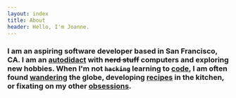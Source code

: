 ```yaml
---
layout: index
title: About
header: Hello, I'm Joanne.
---
```


### I am an aspiring software developer based in San Francisco, CA. I am an **[autodidact][autodidact]** with ~~nerd stuff~~ computers and exploring new hobbies. When I'm not ~~`hacking`~~ learning to **[code][code]**, I am often found **[wandering][travel]** the globe, developing **[recipes][cook]** in the kitchen, or fixating on my other **[obsessions][obsess]**.

[autodidact]: https://en.wikipedia.org/wiki/Autodidacticism
[code]: /projects
[travel]: /photography
[cook]: https://www.instagram.com/thefatso_ul/
[obsess]: /blog
